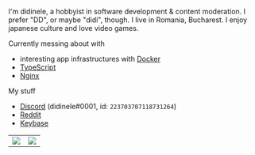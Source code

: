 I'm didinele, a hobbyist in software development & content moderation. I prefer "DD", or maybe "didi", though. I live in Romania, Bucharest.
I enjoy japanese culture and love video games.

Currently messing about with
- interesting app infrastructures with [Docker]
- [TypeScript]
- [Nginx]

My stuff
- [Discord] (didinele#0001, id: `223703707118731264`)
- [Reddit]
- [Keybase]

<table>
  <tr>
    <td align="center" style="padding=0;width=50%;">
      <img align="center" style="padding=0;" src="https://gh-stats.didinele.me/api/?username=didinele&show_icons=true&title_color=4F8CC9&text_color=9f9f9f&bg_color=00000000&hide_border=true&icon_color=4F8CC9&hide_title=true&count_private=true"/>
    </td>
    <td align="center" style="padding=0;width=50%;">
      <img align="center" style="padding=0;" src="https://gh-stats.didinele.me/api/top-langs/?username=didinele&layout=compact&show_icons=true&title_color=4F8CC9&text_color=9f9f9f&bg_color=00000000&hide_border=true&icon_color=00000000&count_private=true&extra=weeb-cafe/mewchan,archives;cordisjs/cordis"/>
    </td>
  </tr>
</table>

[Discord]:      https://discord.com
[Reddit]:       https://reddit.com/u/didinele
[Keybase]:      https://keybase.io/didinele
[Docker]:       https://www.docker.com
[TypeScript]:   https://www.typescriptlang.org
[Nginx]:        https://www.nginx.com
